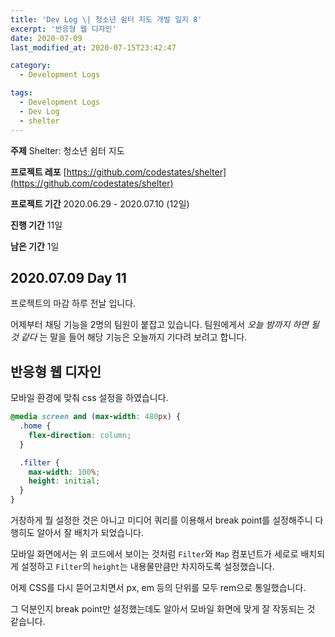 ```yaml
---
title: 'Dev Log \| 청소년 쉼터 지도 개발 일지 8'
excerpt: '반응형 웹 디자인'
date: 2020-07-09
last_modified_at: 2020-07-15T23:42:47

category:
  - Development Logs

tags:
  - Development Logs
  - Dev Log
  - shelter
---
```


**주제** Shelter: 청소년 쉼터 지도

**프로젝트 레포** [https://github.com/codestates/shelter](https://github.com/codestates/shelter)

**프로젝트 기간** 2020.06.29 - 2020.07.10 (12일)

**진행 기간** 11일

**남은 기간** 1일



## 2020.07.09 Day 11
프로젝트의 마감 하루 전날 입니다.

어제부터 채팅 기능을 2명의 팀원이 붙잡고 있습니다.
팀원에게서 *오늘 밤까지 하면 될 것 같다* 는 말을 들어 해당 기능은 오늘까지 기다려 보려고 합니다.

## 반응형 웹 디자인
모바일 환경에 맞춰 css 설정을 하였습니다.

```css
@media screen and (max-width: 480px) {
  .home {
    flex-direction: column;
  }

  .filter {
    max-width: 100%;
    height: initial;
  }
}
```

거창하게 뭘 설정한 것은 아니고 미디어 쿼리를 이용해서 break point를 설정해주니 다행히도 알아서 잘 배치가 되었습니다.

모바일 화면에서는 위 코드에서 보이는 것처럼 `Filter`와 `Map` 컴포넌트가 세로로 배치되게 설정하고 `Filter`의 `height`는 내용물만큼만 차지하도록 설정했습니다.

어제 CSS를 다시 뜯어고치면서 px, em 등의 단위를 모두 rem으로 통일했습니다.

그 덕분인지 break point만 설정했는데도 알아서 모바일 화면에 맞게 잘 작동되는 것 같습니다.